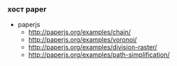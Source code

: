 ### хост paper

+ paperjs
	+ http://paperjs.org/examples/chain/
	+ http://paperjs.org/examples/voronoi/
	+ http://paperjs.org/examples/division-raster/
	+ http://paperjs.org/examples/path-simplification/